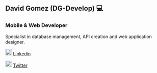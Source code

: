 ## David Gomez (DG-Develop) 💻
### Mobile & Web Developer

Specialist in database management, API creation and web application designer.

<img src="https://cdn-icons-png.flaticon.com/512/174/174857.png" width="20" height="20">  [Linkedin](https://www.linkedin.com/in/davidagp/)

<img src="https://upload.wikimedia.org/wikipedia/commons/thumb/4/4f/Twitter-logo.svg/934px-Twitter-logo.svg.png" width="20" height="20">  [Twitter](https://twitter.com/DGDevelop)

